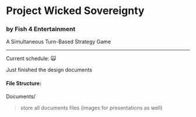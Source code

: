Project Wicked Sovereignty
==========================
### by Fish 4 Entertainment

A Simultaneous Turn-Based Strategy Game

---

Current schedule: :scream_cat:

Just finished the design documents

#### File Structure:

Documents/
> store all documents files (images for presentations as well)
